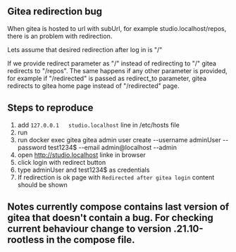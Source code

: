 ## Gitea redirection bug

When gitea is hosted to url with subUrl, for example studio.localhost/repos, there is an problem with redirection.

Lets assume that desired redirection after log in is "/"

If we provide redirect parameter as "/" instead of redirecting to "/" gitea redirects to "/repos".
The same happens if any other parameter is provided, for example if "/redirected" is passed as redirect_to parameter, gitea redirects to gitea home page instead of "/redirected" page.



## Steps to reproduce
1. add `127.0.0.1   studio.localhost` line in /etc/hosts file
2. run  
3. run docker exec gitea gitea admin user create --username adminUser --password test1234$ --email admin@localhost --admin
4. open http://studio.localhost linke in browser
5. click login with redirect button
6. type adminUser and test1234$ as credentials
7. If redirection is ok page with `Redirected after gitea login` content should be shown

## Notes currently compose contains last version of gitea that doesn't contain a bug. For checking current behaviour change to version .21.10-rootless in the compose file.